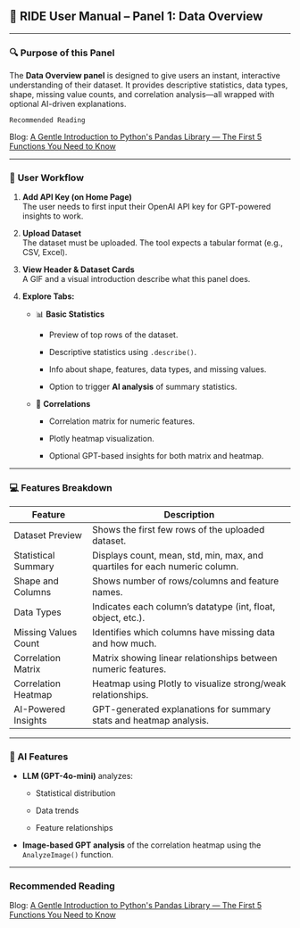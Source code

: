 ## 📘 RIDE User Manual – Panel 1: **Data Overview**

---

### 🔍 **Purpose of this Panel**

The **Data Overview panel** is designed to give users an instant, interactive understanding of their dataset. It provides descriptive statistics, data types, shape, missing value counts, and correlation analysis—all wrapped with optional AI-driven explanations.

`Recommended Reading`

Blog: <a href="https://medium.com/learning-data/a-gentle-introduction-to-pythons-pandas-library-the-first-5-functions-you-need-to-know-fc045e24f3c8" target="_blank" rel="noopener noreferrer">A Gentle Introduction to Python's Pandas Library — The First 5 Functions You Need to Know</a>

---

### 🧭 **User Workflow**

1. **Add API Key (on Home Page)**  
    The user needs to first input their OpenAI API key for GPT-powered insights to work.
    
2. **Upload Dataset**  
    The dataset must be uploaded. The tool expects a tabular format (e.g., CSV, Excel).
    
3. **View Header & Dataset Cards**  
    A GIF and a visual introduction describe what this panel does.
    
4. **Explore Tabs:**
    
    - 📊 **Basic Statistics**
        
        - Preview of top rows of the dataset.
            
        - Descriptive statistics using `.describe()`.
            
        - Info about shape, features, data types, and missing values.
            
        - Option to trigger **AI analysis** of summary statistics.
            
    - 🔄 **Correlations**
        
        - Correlation matrix for numeric features.
            
        - Plotly heatmap visualization.
            
        - Optional GPT-based insights for both matrix and heatmap.
            

---

### 💻 Features Breakdown

|Feature|Description|
|---|---|
|Dataset Preview|Shows the first few rows of the uploaded dataset.|
|Statistical Summary|Displays count, mean, std, min, max, and quartiles for each numeric column.|
|Shape and Columns|Shows number of rows/columns and feature names.|
|Data Types|Indicates each column’s datatype (int, float, object, etc.).|
|Missing Values Count|Identifies which columns have missing data and how much.|
|Correlation Matrix|Matrix showing linear relationships between numeric features.|
|Correlation Heatmap|Heatmap using Plotly to visualize strong/weak relationships.|
|AI-Powered Insights|GPT-generated explanations for summary stats and heatmap analysis.|

---

### 🤖 AI Features

- **LLM (GPT-4o-mini)** analyzes:
    
    - Statistical distribution
        
    - Data trends
        
    - Feature relationships
        
- **Image-based GPT analysis** of the correlation heatmap using the `AnalyzeImage()` function.

---

### Recommended Reading

Blog: <a href="https://medium.com/learning-data/a-gentle-introduction-to-pythons-pandas-library-the-first-5-functions-you-need-to-know-fc045e24f3c8" target="_blank" rel="noopener noreferrer">A Gentle Introduction to Python's Pandas Library — The First 5 Functions You Need to Know</a>